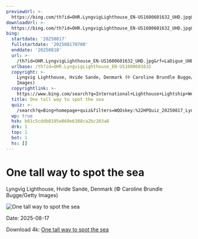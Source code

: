 ```yaml
---
previewUrl: >-
  https://bing.com/th?id=OHR.LyngvigLighthouse_EN-US1600601632_UHD.jpg&rf=LaDigue_UHD.jpg&pid=hp&w=1024&h=576&rs=1&c=4
downloadUrl: >-
  https://bing.com/th?id=OHR.LyngvigLighthouse_EN-US1600601632_UHD.jpg&rf=LaDigue_UHD.jpg&pid=hp&w=3840&h=2160&rs=1&c=4
bing:
  startdate: '20250817'
  fullstartdate: '202508170700'
  enddate: '20250818'
  url: >-
    /th?id=OHR.LyngvigLighthouse_EN-US1600601632_UHD.jpg&rf=LaDigue_UHD.jpg&pid=hp&w=3840&h=2160&rs=1&c=4
  urlbase: /th?id=OHR.LyngvigLighthouse_EN-US1600601632
  copyright: >-
    Lyngvig Lighthouse, Hvide Sande, Denmark (© Caroline Brundle Bugge/Getty
    Images)
  copyrightlink: >-
    https://www.bing.com/search?q=International+Lighthouse+Lightship+Weekend&form=hpcapt&filters=HpDate%3a%2220250817_0700%22
  title: One tall way to spot the sea
  quiz: >-
    /search?q=Bing+homepage+quiz&filters=WQOskey:%22HPQuiz_20250817_LyngvigLighthouse%22&FORM=HPQUIZ
  wp: true
  hsh: b01c5cddb8195e060e6388ca2bc203a8
  drk: 1
  top: 1
  bot: 1
  hs: []
---
```

# One tall way to spot the sea

Lyngvig Lighthouse, Hvide Sande, Denmark (© Caroline Brundle Bugge/Getty Images)

![One tall way to spot the sea](https://bing.com/th?id=OHR.LyngvigLighthouse_EN-US1600601632_UHD.jpg&rf=LaDigue_UHD.jpg&pid=hp&w=1024&h=576&rs=1&c=4)

Date: 2025-08-17

Download 4k: [One tall way to spot the sea](https://bing.com/th?id=OHR.LyngvigLighthouse_EN-US1600601632_UHD.jpg&rf=LaDigue_UHD.jpg&pid=hp&w=3840&h=2160&rs=1&c=4)

